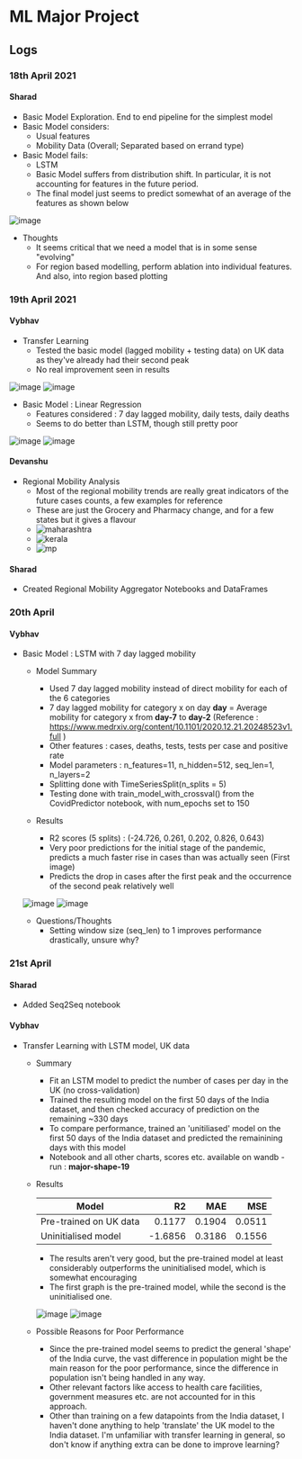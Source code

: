 # ML Major Project

## Logs

### 18th April 2021
#### Sharad
- Basic Model Exploration. End to end pipeline for the simplest model
- Basic Model considers:
  - Usual features
  - Mobility Data (Overall; Separated based on errand type)
- Basic Model fails:
  - LSTM
  - Basic Model suffers from distribution shift. In particular, it is not accounting for features in the future period. 
  - The final model just seems to predict somewhat of an average of the features as shown below

![image](https://user-images.githubusercontent.com/56106207/115334589-4bf06700-a1b9-11eb-843e-255d6cd07cd3.png)



- Thoughts
  - It seems critical that we need a model that is in some sense "evolving"
  - For region based modelling, perform ablation into individual features. And also, into region based plotting 

### 19th April 2021
#### Vybhav
- Transfer Learning
  - Tested the basic model (lagged mobility + testing data) on UK data as they've already had their second peak
  - No real improvement seen in results

![image](https://user-images.githubusercontent.com/81354041/115293507-0a3dcd00-a175-11eb-81d7-0169363d28a3.png)
![image](https://user-images.githubusercontent.com/81354041/115293539-145fcb80-a175-11eb-8c33-a5726174732a.png)

- Basic Model : Linear Regression
  - Features considered : 7 day lagged mobility, daily tests, daily deaths
  - Seems to do better than LSTM, though still pretty poor

![image](https://user-images.githubusercontent.com/81354041/115298034-8b4b9300-a17a-11eb-9809-bfb8f779eae6.png)
![image](https://user-images.githubusercontent.com/81354041/115298153-b9c96e00-a17a-11eb-9fcc-0114bc2ca6c0.png)

#### Devanshu
- Regional Mobility Analysis
  -  Most of the regional mobility trends are really great indicators of the future cases counts, a few examples for reference
  -  These are just the Grocery and Pharmacy change, and for a few states but it gives a flavour
  - ![maharashtra](https://user-images.githubusercontent.com/56106207/115298679-64da2780-a17b-11eb-8582-7d0196fab3b4.png)
  - ![kerala](https://user-images.githubusercontent.com/56106207/115298692-699edb80-a17b-11eb-8b9a-2f728a4eb0d8.png)
  - ![mp](https://user-images.githubusercontent.com/56106207/115298718-70c5e980-a17b-11eb-9275-0f2560532c1b.png)


#### Sharad
- Created Regional Mobility Aggregator Notebooks and DataFrames

### 20th April
#### Vybhav

- Basic Model : LSTM with 7 day lagged mobility
  - Model Summary
    - Used 7 day lagged mobility instead of direct mobility for each of the 6 categories
    - 7 day lagged mobility for category x on day **day** = Average mobility for category x from **day-7** to **day-2** (Reference : https://www.medrxiv.org/content/10.1101/2020.12.21.20248523v1.full )
    - Other features : cases, deaths, tests, tests per case and positive rate
    - Model parameters : n_features=11, n_hidden=512, seq_len=1, n_layers=2
    - Splitting done with TimeSeriesSplit(n_splits = 5)
    - Testing done with train_model_with_crossval() from the CovidPredictor notebook, with num_epochs set to 150

  - Results
    - R2 scores (5 splits) : (-24.726, 0.261, 0.202, 0.826, 0.643)
    - Very poor predictions for the initial stage of the pandemic, predicts a much faster rise in cases than was actually seen (First image)
    - Predicts the drop in cases after the first peak and the occurrence of the second peak relatively well

  ![image](https://user-images.githubusercontent.com/81354041/115383217-2f712080-a1f3-11eb-8d00-4f77e063848c.png) 
  ![image](https://user-images.githubusercontent.com/81354041/115362443-2a09db00-a1df-11eb-8925-fc2ffa305a42.png)

  - Questions/Thoughts
    - Setting window size (seq_len) to 1 improves performance drastically, unsure why?

### 21st April

#### Sharad
- Added Seq2Seq notebook
 
#### Vybhav
- Transfer Learning with LSTM model, UK data
  - Summary
    - Fit an LSTM model to predict the number of cases per day in the UK (no cross-validation)
    - Trained the resulting model on the first 50 days of the India dataset, and then checked accuracy of prediction on the remaining ~330 days
    - To compare performance, trained an 'unitiliased' model on the first 50 days of the India dataset and predicted the remainining days with this model
    - Notebook and all other charts, scores etc. available on wandb - run : **major-shape-19**

  - Results
  
      | Model                 | R2     | MAE   | MSE   |
      | --------------------- | ------:| -----:| -----:|
      | Pre-trained on UK data| 0.1177 | 0.1904| 0.0511|
      | Uninitialised model   |-1.6856 | 0.3186| 0.1556|
    
    - The results aren't very good, but the pre-trained model at least considerably outperforms the uninitialised model, which is somewhat encouraging
    - The first graph is the pre-trained model, while the second is the uninitialised one.
    
    ![image](https://user-images.githubusercontent.com/81354041/115522973-36a73580-a2aa-11eb-9be0-cb66f043f522.png)
    ![image](https://user-images.githubusercontent.com/81354041/115523015-40c93400-a2aa-11eb-850b-283e27d3c492.png)
    
  - Possible Reasons for Poor Performance
    - Since the pre-trained model seems to predict the general 'shape' of the India curve, the vast difference in population might be the main reason for the poor performance, since the difference in population isn't being handled in any way.
    - Other relevant factors like access to health care facilities, government measures etc. are not accounted for in this approach.
    - Other than training on a few datapoints from the India dataset, I haven't done anything to help 'translate' the UK model to the India dataset. I'm unfamiliar with transfer learning in general, so don't know if anything extra can be done to improve learning?
